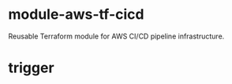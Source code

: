 # module-aws-tf-cicd
Reusable Terraform module for AWS CI/CD pipeline infrastructure.
# trigger
<!-- Trigger test: 2025-04-12 -->
